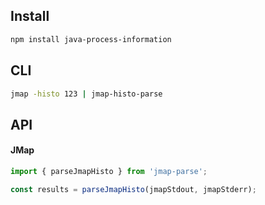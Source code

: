 ## Install

```bash
npm install java-process-information
```

## CLI

```bash
jmap -histo 123 | jmap-histo-parse
```

## API

#### JMap

```javascript
import { parseJmapHisto } from 'jmap-parse';

const results = parseJmapHisto(jmapStdout, jmapStderr);
```
